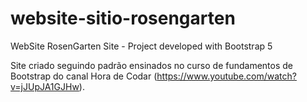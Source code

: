 # website-sitio-rosengarten
WebSite RosenGarten Site - Project developed with Bootstrap 5

Site criado seguindo padrão ensinados no curso de fundamentos de Bootstrap do canal Hora de Codar (https://www.youtube.com/watch?v=jJUpJA1GJHw).
